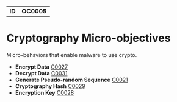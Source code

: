|||
|---|---|
|**ID**|**OC0005**|


# Cryptography Micro-objectives #
Micro-behaviors that enable malware to use crypto.

* **Encrypt Data** [C0027](../cryptography/encrypt.md)
* **Decrypt Data** [C0031](../cryptography/decrypt.md)
* **Generate Pseudo-random Sequence** [C0021](../cryptography/gen-random.md)
* **Cryptography Hash** [C0029](../cryptography/crypto-hash.md)
* **Encryption Key** [C0028](../cryptography/key.md)